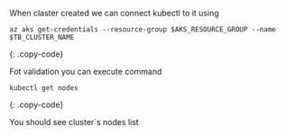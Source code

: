 When claster created we can connect kubectl to it using
```
az aks get-credentials --resource-group $AKS_RESOURCE_GROUP --name $TB_CLUSTER_NAME
```
{: .copy-code}

Fot validation you can execute command
```
kubectl get nodes
```
{: .copy-code}

You should see cluster`s nodes list